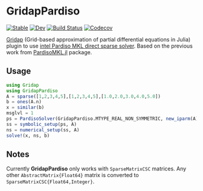 # GridapPardiso

[![Stable](https://img.shields.io/badge/docs-stable-blue.svg)](https://gridap.github.io/GridapPardiso.jl/stable)
[![Dev](https://img.shields.io/badge/docs-dev-blue.svg)](https://gridap.github.io/GridapPardiso.jl/dev)
[![Build Status](https://travis-ci.com/gridap/GridapPardiso.jl.svg?branch=master)](https://travis-ci.com/gridap/GridapPardiso.jl)
[![Codecov](https://codecov.io/gh/gridap/GridapPardiso.jl/branch/master/graph/badge.svg)](https://codecov.io/gh/gridap/GridapPardiso.jl)

[Gridap](https://github.com/gridap/Gridap.jl) (Grid-based approximation of partial differential equations in Julia) plugin to use [intel Pardiso MKL direct sparse solver](https://software.intel.com/en-us/mkl-developer-reference-fortran-intel-mkl-pardiso-parallel-direct-sparse-solver-interface). Based on the previous work from [PardisoMKL.jl](https://github.com/fverdugo/PardisoMKL.jl) package.

## Usage

```julia
using Gridap
using GridapPardiso
A = sparse([1,2,3,4,5],[1,2,3,4,5],[1.0,2.0,3.0,4.0,5.0])
b = ones(A.n)
x = similar(b)
msglvl = 1
ps = PardisoSolver(GridapPardiso.MTYPE_REAL_NON_SYMMETRIC, new_iparm(A), msglvl)
ss = symbolic_setup(ps, A)
ns = numerical_setup(ss, A)
solve!(x, ns, b)
```

## Notes

Currently **GridapPardiso** only works with `SparseMatrixCSC` matrices. Any other `AbstractMatrix{Float64}` matrix is converted to `SparseMatrixCSC{Float64,Integer}`.
